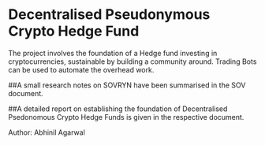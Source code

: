 # Decentralised Pseudonymous Crypto Hedge Fund
The project involves the foundation of a Hedge fund investing in cryptocurrencies, sustainable by building a community around.
Trading Bots can be used to automate the overhead work.

##A small research notes on SOVRYN have been summarised in the SOV document.

##A detailed report on establishing the foundation of Decentralised Psedonomous Crypto Hedge Funds is given in the respective document.

Author: Abhinil Agarwal
